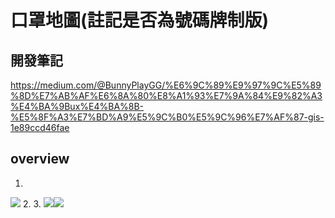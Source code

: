 # 口罩地圖(註記是否為號碼牌制版)
## 開發筆記
https://medium.com/@BunnyPlayGG/%E6%9C%89%E9%97%9C%E5%89%8D%E7%AB%AF%E6%8A%80%E8%A1%93%E7%9A%84%E9%82%A3%E4%BA%9Bux%E4%BA%8B-%E5%8F%A3%E7%BD%A9%E5%9C%B0%E5%9C%96%E7%AF%87-gis-1e89ccd46fae
## overview
1.
![](https://i.imgur.com/Ch8lnTS.jpg)
2. 3.
![](https://i.imgur.com/KfdB9B2.png)![](https://i.imgur.com/owEshor.png)
